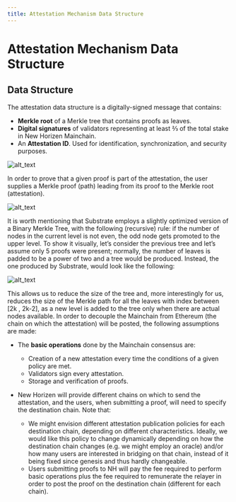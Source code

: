 ```yaml
---
title: Attestation Mechanism Data Structure
---
```

# Attestation Mechanism Data Structure

## Data Structure

The attestation data structure is a digitally-signed message that contains:
- **Merkle root** of a Merkle tree that contains proofs as leaves.
- **Digital signatures** of validators representing at least ⅔ of the total stake in New Horizen Mainchain.
- An **Attestation ID**. Used for identification, synchronization, and security purposes.

![alt_text](/img/docs/attestation/attestation_data_structure.png)

In order to prove that a given proof is part of the attestation, the user supplies a Merkle proof (path) leading from its proof to the Merkle root (attestation).

![alt_text](/img/docs/attestation/attestation_data_structure2.png)

It is worth mentioning that Substrate employs a slightly optimized version of a Binary Merkle Tree, with the following (recursive) rule: if the number of nodes in the current level is not even, the odd node gets promoted to the upper level. To show it visually, let’s consider the previous tree and let’s assume only 5 proofs were present; normally, the number of leaves is padded to be a power of two and a tree would be produced. Instead, the one produced by Substrate, would look like the following:

![alt_text](/img/docs/attestation/substrate_optimized_merkle_tree.png)

This allows us to reduce the size of the tree and, more interestingly for us, reduces the size of the Merkle path for all the leaves with index between [2k , 2k-2], as a new level is added to the tree only when there are actual nodes available.
In order to decouple the Mainchain from Ethereum (the chain on which the attestation) will be posted, the following assumptions are made:

- The **basic operations** done by the Mainchain consensus are:
    * Creation of a new attestation every time the conditions of a given policy are met.
    * Validators sign every attestation.
    * Storage and verification of proofs.

- New Horizen will provide different chains on which to send the attestation, and the users, when submitting a proof, will need to specify the destination chain. Note that:
    * We might envision different attestation publication policies for each destination chain, depending on different characteristics. Ideally, we would like this policy to change dynamically depending on how the destination chain changes (e.g. we might employ an oracle) and/or how many users are interested in bridging on that chain, instead of it being fixed since genesis and thus hardly changeable.
    * Users submitting proofs to NH will pay the fee required to perform basic operations plus the fee required to remunerate the relayer in order to post the proof on the destination chain (different for each chain).
